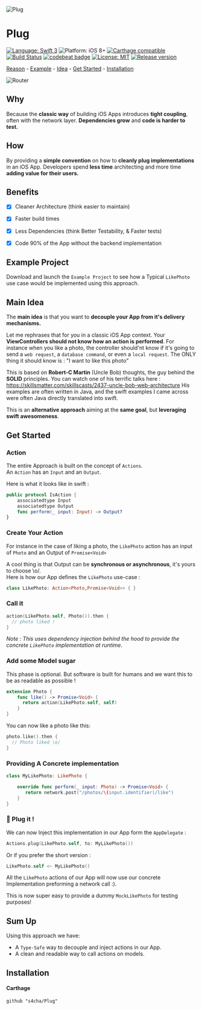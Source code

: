 ![Plug](https://raw.githubusercontent.com/s4cha/Plug/master/banner.png)

# Plug

[![Language: Swift 3](https://img.shields.io/badge/language-swift3-f48041.svg?style=flat)](https://developer.apple.com/swift)
![Platform: iOS 8+](https://img.shields.io/badge/platform-iOS%208%2B-blue.svg?style=flat)
[![Carthage compatible](https://img.shields.io/badge/Carthage-compatible-4BC51D.svg?style=flat)](https://github.com/Carthage/Carthage)
[![Build Status](https://www.bitrise.io/app/c6d3096518e622f3.svg?token=7QmnkUstRGnMqQ-8eT_h3w)](https://www.bitrise.io/app/c6d3096518e622f3)
[![codebeat badge](https://codebeat.co/badges/5d4c8283-3b5e-431e-a811-c43ae4f75374)](https://codebeat.co/projects/github-com-s4cha-plug-master)
[![License: MIT](http://img.shields.io/badge/license-MIT-lightgrey.svg?style=flat)](https://github.com/freshOS/Arrow/blob/master/LICENSE)
[![Release version](https://img.shields.io/badge/release-0.2-blue.svg)]()

[Reason](#why) - [Example](#example-project) -  [Idea](#main-idea) - [Get Started](#get-started) - [Installation](#installation)

![Router](https://raw.githubusercontent.com/s4cha/Plug/master/PlugInfographics.png)

## Why
Because the **classic way** of building iOS Apps introduces **tight coupling**, often with the network layer. **Dependencies grow** and **code is harder to test.**

## How
By providing a **simple convention** on how to **cleanly plug implementations** in an iOS App. Developers spend **less time** architecting and more time **adding value for their users.**


## Benefits
- [x] Cleaner Architecture (think easier to maintain)
- [x] Faster build times
- [x] Less Dependencies (think Better Testability, & Faster tests)
- [x] Code 90% of the App without the backend implementation


## Example Project
Download and launch the `Example Project` to see how a Typical `LikePhoto` use case would be implemented using this approach.


## Main Idea
The **main idea** is that you want to **decouple your App from it's delivery mechanisms.**

Let me rephrases that for you in a classic iOS App context.
Your **ViewControllers should not know how an action is performed**. For instance when you like a photo, the controller should'nt know if it's going to send a `web request`, a `database command`, or even a `local request`.
The ONLY thing it should know is : "I want to like this photo"

This is based on **Robert-C Martin** (Uncle Bob) thoughts, the guy behind the **SOLID** principles. You can watch one of his terrific talks here :
https://skillsmatter.com/skillscasts/2437-uncle-bob-web-architecture
His examples are often written in Java, and the swift examples I came across were often Java directly translated into swift.

This is an **alternative approach** aiming at the **same goal**, but **leveraging swift awesomeness**.



## Get Started

### Action
The entire Approach is built on the concept of `Actions`.  
An `Action` has an `Input` and an `Output`.

Here is what it looks like in swift :
```swift
public protocol IsAction {
    associatedtype Input
    associatedtype Output
    func perform(_ input: Input) -> Output?
}
```

### Create Your Action

For instance in the case of liking a photo, the `LikePhoto` action has an input of `Photo` and an Output of `Promise<Void>`

A cool thing is that Output can be **synchronous or asynchronous**, it's yours to choose \o/.  
Here is how our App defines the `LikePhoto` use-case :
```swift
class LikePhoto: Action<Photo,Promise<Void>> { }
```

### Call it
```swift
action(LikePhoto.self, Photo()).then {
  // photo liked !
}
```
*Note : This uses dependency injection behind the hood to provide the concrete `LikePhoto` implementation at runtime*.

### Add some Model sugar
This phase is optional. But software is built for humans and we want this to be as readable as possible !

```swift
extension Photo {
    func like() -> Promise<Void> {
      return action(LikePhoto.self, self)
    }
}
```
You can now like a photo like this:
```swift
photo.like().then {
  // Photo liked \o/
}
```

### Providing A Concrete implementation
```swift
class MyLikePhoto: LikePhoto {

    override func perform(_ input: Photo) -> Promise<Void> {
       return network.post("/photos/\(input.identifier)/like")
    }
}

```

### 🔌 Plug it !
We can now Inject this implementation in our App form the `AppDelegate` :
```swift        
Actions.plug(LikePhoto.self, to: MyLikePhoto())
```
Or if you prefer the short version :
```swift        
LikePhoto.self <~ MyLikePhoto()
```
All the `LikePhoto` actions of our App will now use our concrete Implementation preforming a network call :).

This is now super easy to provide a dummy `MockLikePhoto` for testing purposes!



## Sum Up
Using this approach we have:

- A `Type-Safe` way to decouple and inject actions in our App.
- A clean and readable way to call actions on models.


## Installation
#### Carthage
```
github "s4cha/Plug"
```
